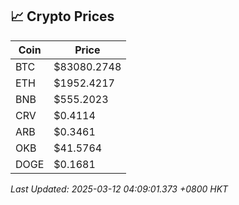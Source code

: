 ## 📈 Crypto Prices

| Coin | Price |
| ---- | ----- |
| BTC | $83080.2748 |
| ETH | $1952.4217 |
| BNB | $555.2023 |
| CRV | $0.4114 |
| ARB | $0.3461 |
| OKB | $41.5764 |
| DOGE | $0.1681 |

_Last Updated: 2025-03-12 04:09:01.373 +0800 HKT_
